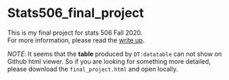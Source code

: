 # Stats506_final_project
This is my final project for stats 506 Fall 2020.  
For more information, please read the [write up](http://htmlpreview.github.io/?https://github.com/HongfanChen/Stats506_final_project/blob/main/final_project_Hongfan.html).  

*NOTE*: It seems that the **table** produced by `DT:datatable` can not show on Github html viewer. So if you are looking for something more detailed, please download the `final_project.html` and open locally.
